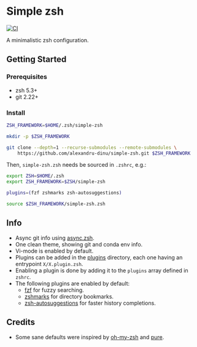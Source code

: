 # Simple zsh

[![CI](https://github.com/alexandru-dinu/simple-zsh/actions/workflows/main.yml/badge.svg)](https://github.com/alexandru-dinu/simple-zsh/actions/workflows/main.yml)

 A minimalistic zsh configuration.

## Getting Started

### Prerequisites
- zsh 5.3+
- git 2.22+

### Install
```sh
ZSH_FRAMEWORK=$HOME/.zsh/simple-zsh

mkdir -p $ZSH_FRAMEWORK

git clone --depth=1 --recurse-submodules --remote-submodules \
    https://github.com/alexandru-dinu/simple-zsh.git $ZSH_FRAMEWORK
```

Then, `simple-zsh.zsh` needs be sourced in `.zshrc`, e.g.:

```sh
export ZSH=$HOME/.zsh
export ZSH_FRAMEWORK=$ZSH/simple-zsh

plugins=(fzf zshmarks zsh-autosuggestions)

source $ZSH_FRAMEWORK/simple-zsh.zsh
```

## Info
- Async git info using [async.zsh](https://github.com/mafredri/zsh-async).
- One clean theme, showing git and conda env info.
- Vi-mode is enabled by default.
- Plugins can be added in the [plugins](https://github.com/alexandru-dinu/simple-zsh/tree/main/plugins) directory, each one having an entrypoint `X/X.plugin.zsh`.
- Enabling a plugin is done by adding it to the `plugins` array defined in `zshrc`.
- The following plugins are enabled by default:
    - [fzf](https://github.com/junegunn/fzf) for fuzzy searching.
    - [zshmarks](https://github.com/jocelynmallon/zshmarks) for directory bookmarks.
    - [zsh-autosuggestions](https://github.com/zsh-users/zsh-autosuggestions) for faster history completions.

## Credits
- Some sane defaults were inspired by [oh-my-zsh](https://github.com/ohmyzsh/ohmyzsh) and [pure](https://github.com/sindresorhus/pure).
